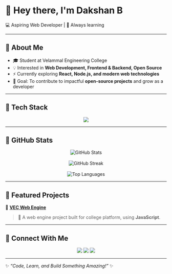 # 👋 Hey there, I'm Dakshan B  

💻 Aspiring Web Developer | 🚀 Always learning  

---

## 🔹 About Me
- 🎓 Student at Velammal Engineering College
- 💡 Interested in **Web Development, Frontend & Backend, Open Source**  
- ⚡ Currently exploring **React, Node.js, and modern web technologies**  
- 🌟 Goal: To contribute to impactful **open-source projects** and grow as a developer  

---

## 🔹 Tech Stack
<p align="center">
  <img src="https://skillicons.dev/icons?i=html,css,js,python,react,github,vscode" />
</p>

---

## 🔹 GitHub Stats
<p align="center">
  <img src="https://github-readme-stats.vercel.app/api?username=dakshan-18&show_icons=true&theme=radical" alt="GitHub Stats" />
  <br/><br/>
  <img src="https://streak-stats.demolab.com?user=dakshan-18&theme=radical" alt="GitHub Streak" />
  <br/><br/>
  <img src="https://github-readme-stats.vercel.app/api/top-langs/?username=dakshan-18&layout=compact&theme=radical" alt="Top Languages" />
</p>

---

## 🔹 Featured Projects
🌟 **[VEC Web Engine](https://github.com/Web-Developer-VEC/VEC_Web_Engine)**  
> 🚀 A web engine project built for college platform, using **JavaScript**.  

---

## 🔹 Connect With Me
<p align="center">
  <a href="mailto:dakshan195@gmail.com"><img src="https://img.shields.io/badge/Gmail-D14836?style=for-the-badge&logo=gmail&logoColor=white" /></a>
  <a href="https://www.linkedin.com/in/dakshan195"><img src="https://img.shields.io/badge/LinkedIn-0A66C2?style=for-the-badge&logo=linkedin&logoColor=white" /></a>
  <a href="https://github.com/dakshan-18"><img src="https://img.shields.io/badge/GitHub-181717?style=for-the-badge&logo=github&logoColor=white" /></a>
</p>

---
✨ _“Code, Learn, and Build Something Amazing!”_ ✨

